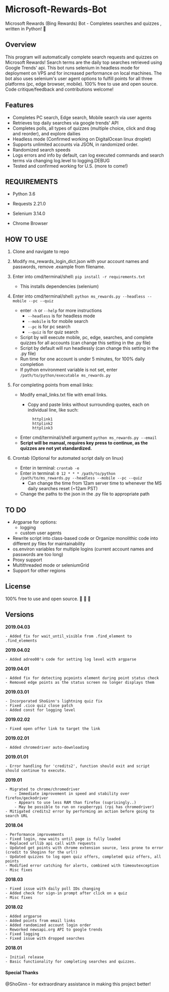 # Microsoft-Rewards-Bot
 
Microsoft Rewards (Bing Rewards) Bot - Completes searches and quizzes
, written in Python!   :raised_hands: 

<h2>Overview</h2>

This program will automatically complete search requests and quizzes on Microsoft Rewards! Search terms are the daily top searches retrieved using Google Trends' api. This bot runs selenium in headless mode for deployment on VPS and for increased performance on local machines. The bot also uses selenium's user agent options to fulfill points for all three platforms (pc, edge browser, mobile). 100% free to use and open source.  Code critique/feedback and contributions welcome!


<h2>Features</h2> 
 
- Completes PC search, Edge search, Mobile search via user agents
- Retrieves top daily searches via google trends' API
- Completes polls, all types of quizzes (multiple choice, click and drag and reorder), and explore dailies 
- Headless mode (Confirmed working on DigitalOcean linux droplet)  
- Supports unlimited accounts via JSON, in randomized order.  
- Randomized search speeds   
- Logs errors and info by default, can log executed commands and search terms via changing log.level to logging.DEBUG
- Tested and confirmed working for U.S. (more to come!)  

<h2>REQUIREMENTS</h2>

- Python 3.6
- Requests 2.21.0
- Selenium 3.14.0

- Chrome Browser 

<h2>HOW TO USE</h2> 

1. Clone and navigate to repo
2. Modify ms_rewards_login_dict.json with your account names and passwords, remove .example from filename.
3. Enter into cmd/terminal/shell: `pip install -r requirements.txt`
	- This installs dependencies (selenium)
4. Enter into cmd/terminal/shell: `python ms_rewards.py --headless --mobile --pc --quiz`
	- enter `-h` or `--help` for more instructions
		- `--headless` is for headless mode
		- `--mobile` is for mobile search
		- `--pc` is for pc search
		- `--quiz` is for quiz search  
	- Script by will execute mobile, pc, edge, searches, and complete quizzes for all accounts (can change this setting in the .py file)
	- Script by default will run headlessly (can change this setting in the .py file)  
	- Run time for one account is under 5 minutes, for 100% daily completion 
	- If python environment variable is not set, enter `/path/to/python/executable ms_rewards.py`  
5. For completing points from email links:
	- Modify email_links.txt file with email links.
		- Copy and paste links without surrounding quotes, each on individual line, like such:

    			httplink1
    			httplink2
    			httplink3

	- Enter cmd/terminal/shell argument `python ms_rewards.py --email`
	- **Script will be manual, requires key press to continue, as the quizzes are not yet standardized.**
	 
6. Crontab (Optional for automated script daily on linux)  
	- Enter in terminal: `crontab -e`
	- Enter in terminal: `0 12 * * * /path/to/python /path/to/ms_rewards.py --headless --mobile --pc --quiz`
		- Can change the time from 12am server time to whenever the MS daily searches reset (~12am PST)
	- Change the paths to the json in the .py file to appropriate path

<h2>TO DO</h2>

- Argparse for options:
	- logging 
	- custom user agents
- Rewrite script into class-based code or Organize monolithic code into different py files for maintainability
- os.environ variables for multiple logins (current account names and passwords are too long)
- Proxy support
- Multithreaded mode or seleniumGrid
- Support for other regions

<h2>License</h2>

100% free to use and open source.  :see_no_evil: :hear_no_evil: :speak_no_evil:


<h2>Versions</h2>  

**2019.04.03**

    - Added fix for wait_until_visible from .find_element to .find_elements

**2019.04.02**

    - Added adreo00's code for setting log level with argparse

**2019.04.01**  

    - Added fix for detecting pcpoints element during point status check
    - Removed edge points as the status screen no longer displays them

**2019.03.01**

    - Incorporated ShoGinn's lightning quiz fix
    - Fixed .cico quiz close patch
    - Added const for logging level
    
**2019.02.02**

    - Fixed open offer link to target the link

**2019.02.01**

    - Added chromedriver auto-downloading

**2019.01.01**  

    - Error handling for 'credits2', function should exit and script should continue to execute.

**2019.01**  

    - Migrated to chrome/chromedriver 
	    - Immediate improvement in speed and stability over firefox/geckodriver
	    - Appears to use less RAM than firefox (suprisingly..)
	    - May be possible to run on raspberrypi (rpi has chromedriver)
	- Mitigated credits2 error by performing an action before going to search URL
	
**2018.04**  

    - Performance improvements
	- Fixed login, now waits until page is fully loaded
	- Replaced urllib api call with requests
	- Updated get points with chrome extension source, less prone to error (credit to Shoginn for the url!)
	- Updated quizzes to log open quiz offers, completed quiz offers, all points
	- Modified error catching for alerts, combined with timeoutexception
	- Misc fixes

**2018.03**

	- Fixed issue with daily poll IDs changing
	- Added check for sign-in prompt after click on a quiz 
	- Misc fixes

**2018.02**

	- Added argparse
	- Added points from email links
	- Added randomized account login order
	- Reworked newsapi.org API to google trends
	- Fixed logging
	- Fixed issue with dropped searches

**2018.01**

	- Initial release
	- Basic functionality for completing searches and quizzes.  

<h4>Special Thanks</h4>
@ShoGinn - for extraordinary assistance in making this project better!
